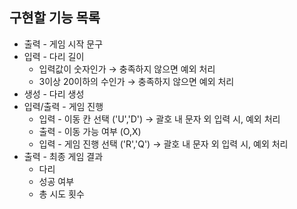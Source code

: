 ## 구현할 기능 목록

- 출력 - 게임 시작 문구
- 입력 - 다리 길이
  - 입력값이 숫자인가 &rightarrow; 충족하지 않으면 예외 처리
  - 3이상 20이하의 수인가 &rightarrow; 충족하지 않으면 예외 처리
- 생성 - 다리 생성
- 입력/출력 - 게임 진행
  - 입력 - 이동 칸 선택 ('U','D') &rightarrow; 괄호 내 문자 외 입력 시, 예외 처리
  - 출력 - 이동 가능 여부 (O,X)
  - 입력 - 게임 진행 선택 ('R','Q') &rightarrow; 괄호 내 문자 외 입력 시, 예외 처리
- 출력 - 최종 게임 결과
  - 다리
  - 성공 여부
  - 총 시도 횟수
